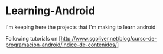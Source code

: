# Learning-Android
I'm keeping here the projects that I'm making to learn android

Following tutorials on [http://www.sgoliver.net/blog/curso-de-programacion-android/indice-de-contenidos/]

